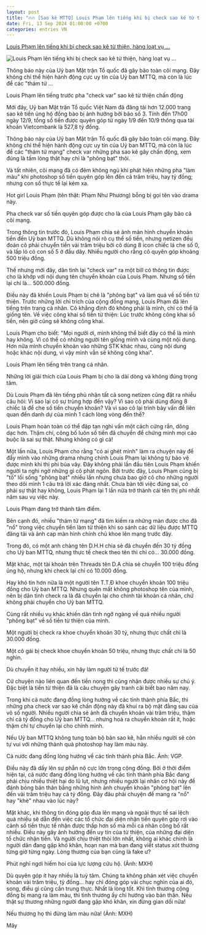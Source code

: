 ```yaml
---
layout: post
title: "🔥🔥 [Sao kê MTTQ] Louis Phạm lên tiếng khi bị check sao kê từ thiện, hàng loạt vụ ..."
date: Fri, 13 Sep 2024 01:00:00 +0700
categories: entries VN
---
```

[Louis Phạm lên tiếng khi bị check sao kê từ thiện, hàng loạt vụ ...](https://cafebiz.vn/louis-pham-len-tieng-khi-bi-check-sao-ke-tu-thien-hang-loat-vu-phong-bat-khac-lo-ra-gay-chan-dong-176240913072454836.chn)

![Louis Phạm lên tiếng khi bị check sao kê từ thiện, hàng loạt vụ ...](https://cafebiz.cafebizcdn.vn/zoom/600_315/162123310254002176/2024/9/13/avatar1726187035822-1726187035923996517976.png)

Thông báo này của Uỷ ban Mặt trận Tổ quốc đã gây bão toàn cõi mạng. Đây không chỉ thể hiện hành động cực uy tín của Uỷ ban MTTQ, mà còn là lúc để các "thám tử ...

Louis Phạm lên tiếng trước pha "check var" sao kê từ thiện chấn động

Mới đây, Uỷ ban Mặt trận Tổ quốc Việt Nam đã đăng tải hơn 12.000 trang sao kê tiền ủng hộ đồng bào bị ảnh hưởng bởi bão số 3. Tính đến 17h00 ngày 12/9, tổng số tiền được quyên góp từ ngày 1/9 đến 10/9 thông qua tài khoản Vietcombank là 527,8 tỷ đồng.

Thông báo này của Uỷ ban Mặt trận Tổ quốc đã gây bão toàn cõi mạng. Đây không chỉ thể hiện hành động cực uy tín của Uỷ ban MTTQ, mà còn là lúc để các "thám tử mạng" check var những pha sao kê gây chấn động, xem đúng là tấm lòng thật hay chỉ là "phông bạt" thôi.

Và tất nhiên, cõi mạng đã có đêm không ngủ khi phát hiện những pha "làm màu" khi photoshop số tiền quyên góp lên đến cả trăm triệu, hay tỷ đồng; nhưng con số thực tế lại kém xa.

Hot girl Louis Phạm (tên thật: Phạm Như Phương) bỗng bị gọi tên vào drama này.

Pha check var số tiền quyên góp được cho là của Louis Phạm gây bão cả cõi mạng.

Trong thông tin trước đó, Louis Phạm chia sẻ ảnh màn hình chuyển khoản tiền đến Uỷ ban MTTQ. Dù không nói rõ cụ thể số tiền, nhưng netizen đều đoán cô phải chuyển tiền vài trăm triệu bởi cô dùng 8 icon chiếc lá che số 0, và lấp ló có con số 5 ở đầu dãy. Nhiều người cho rằng cô quyên góp khoảng 500 triệu đồng.

Thế nhưng mới đây, dân tình lại "check var" ra một bill có thông tin được cho là khớp với nội dung tên chuyển khoản của Louis Phạm. Nhưng số tiền lại chỉ là... 500.000 đồng.

Điều này đã khiến Louis Phạm bị chê là "phông bạt" và làm quá về số tiền từ thiện. Trước những lời chỉ trích của cộng đồng mạng, Louis Phạm đã lên tiếng trên trang cá nhân. Cô khẳng định đó không phải là mình, chỉ có thể là giống tên. Về việc công khai số tiền từ thiện: Lúc trước không công khai số tiền, nên giờ cũng sẽ không công khai.

Louis Phạm cho biết: "Mọi người ơi, mình không thể biết đây có thể là mình hay không. Vì có thể có những người tên giống mình và cùng một nội dung. Hơn nữa mình chuyển khoản vào những STK khác nhau, cùng nội dung hoặc khác nội dung, vì vậy mình vẫn sẽ không công khai".

Louis Phạm lên tiếng trên trang cá nhân.

Những lời giải thích của Louis Phạm bị cho là dài dòng và không đúng trọng tâm.

Dù Louis Phạm đã lên tiếng phủ nhận tất cả song netizen cũng đặt ra nhiều câu hỏi: Vì sao lại có sự trùng hợp đến vậy? Vì sao cô phải dùng đúng 8 chiếc lá để che số tiền chuyển khoản? Và vì sao cô lại trình bày vấn đề liên quan đến danh dự của mình 1 cách lòng vòng đến thế?

Louis Phạm hoàn toàn có thể đập tan nghi vấn một cách cứng rắn, dõng dạc hơn. Thậm chí, công bố luôn số tiền đã chuyển để chứng minh mọi cáo buộc là sai sự thật. Nhưng không có gì cả!

Một lần nữa, Louis Phạm cho rằng "có ai ghét mình" làm ra chuyện này để đẩy mình vào những drama nhưng chính Louis Phạm lại không tự bảo vệ được mình khi thị phi bủa vây. Đây không phải lần đầu tiên Louis Phạm khiến người ta nghi ngờ những gì cô phát ngôn. Bởi trước đây, Louis Phạm cũng bị "tố" lối sống "phông bạt" nhiều lần nhưng chưa bao giờ cô cho những người theo dõi mình 1 câu trả lời xác đáng nhất. Chưa bàn tới việc đúng sai, có phải sự thật hay không, Louis Phạm lại 1 lần nữa trở thành cái tên thị phi nhất năm sau vụ việc này.

Louis Phạm đang trở thành tâm điểm.

Bên cạnh đó, nhiều "thám tử mạng" đã tìm kiếm ra những màn được cho đã "nổ" trong việc chuyển tiền làm từ thiện khi so sánh các dữ liệu được MTTQ đăng tải và ảnh cap màn hình chính chủ khoe lên mạng trước đây.

Trong đó, có một anh chàng tên D.H.H chia sẻ đã chuyển đến 30 tỷ đồng cho Uỷ ban MTTQ, nhưng thực tế check theo tên thì chỉ có… 30.000 đồng.

Mặt khác, một tài khoản trên Threads tên D.A chia sẻ chuyển 100 triệu đồng ủng hộ, nhưng khi check lại chỉ có 10.000 đồng.

Hay khó tin hơn nữa là một người tên T.T.Đ khoe chuyển khoản 100 triệu đồng cho Uỷ ban MTTQ. Nhưng quên mất không photoshop tên của mình, nên bị dân tình check ra là đã chuyển lại cho chính tài khoản cá nhân, chứ không phải chuyển cho Uỷ ban MTTQ.

Cùng rất nhiều vụ khác khiến dân tình ngỡ ngàng về quá nhiều người "phông bạt" về số tiền từ thiện của mình.

Một người bị check ra khoe chuyển khoản 30 tỷ, nhưng thực chất chỉ là 30.000 đồng.

Một cô gái bị check khoe chuyển khoản 50 triệu, nhưng thực chất chỉ là 50 nghìn.

Dù chuyển ít hay nhiều, xin hãy làm người tử tế trước đã!

Cứ chuyện nào liên quan đến tiền nong thì cũng nhận được nhiều sự chú ý. Đặc biệt là tiền từ thiện đã là câu chuyện gây tranh cãi biết bao năm nay.

Trong khi cả nước đang đồng lòng hướng về các tỉnh thành phía Bắc, thì những pha check var sao kê chấn động này đã khui ra bộ mặt đằng sau của vô số người. Nhiều người chia sẻ ảnh đã chuyển khoản vài trăm triệu, thậm chí cả tỷ đồng cho Uỷ ban MTTQ… nhưng hoá ra chuyển khoản rất ít, hoặc thậm chí tự chuyển lại cho chính mình.

Nếu Uỷ ban MTTQ không tung toàn bộ bản sao kê, hẳn nhiều người sẽ còn tự vui với những thành quả photoshop hay làm màu này.

Cả nước đang đồng lòng hướng về các tỉnh thành phía Bắc. Ảnh: VGP.

Điều này đã dấy lên sự phẫn nộ cực lớn trong cộng đồng. Bởi ở thời điểm hiện tại, cả nước đang đồng lòng hướng về các tỉnh thành phía Bắc đang phải chịu nhiều thiệt hại do lũ lụt, nhưng nhiều người lại nhân cơ hội này để đánh bóng bản thân bằng những hình ảnh chuyển khoản "phông bạt" lên đến vài trăm triệu hay cả tỷ đồng. Đây đâu phải chuyện để mang ra "nổ" hay "khè" nhau vào lúc này?

Mặt khác, khi thông tin đóng góp đưa lên mạng và ngoài thực tế sai lệch quá nhiều sẽ dẫn đến việc các tổ chức đại diện nhận tiền quyên góp rơi vào cảnh số tiền thực tế nhận được thấp hơn số mà mỗi cá nhân công bố rất nhiều. Điều này gây ảnh hưởng đến uy tín của từ thiện, của những đại diện tổ chức nhận tiền. Và người chịu thiệt thòi lớn nhất, không ai khác chính là người dân đang gặp khó khăn, hoạn nạn mà bạn đang viết status xót thương từng giờ từng ngày. Lòng thương của bạn cũng là fake ư?

Phút nghỉ ngơi hiếm hoi của lực lượng cứu hộ. (Ảnh: MXH)

Dù quyên góp ít hay nhiều là tuỳ tâm. Chúng ta không phán xét việc chuyển khoản vài trăm triệu, tỷ đồng… hay chỉ đóng góp vài chục nghìn của ai đó, song, điều gì cũng cần trung thực. Nhất là lòng tốt. Khi tình thương cộng đồng bị mang ra làm màu, thì tình thương ấy chỉ hướng vào bản thân. Nếu thật sự thương những người đang gặp khó khăn, xin đừng gian dối nữa!

Nếu thương họ thì đừng làm màu nữa! (Ảnh: MXH)





Mây

